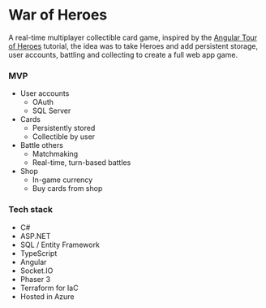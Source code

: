 # War of Heroes

A real-time multiplayer collectible card game, inspired by the [Angular Tour of Heroes](https://angular.io/tutorial) tutorial, the idea was to take Heroes and add persistent storage, user accounts, battling and collecting to create a full web app game.

### MVP

- User accounts
   - OAuth
   - SQL Server
- Cards
   - Persistently stored
   - Collectible by user
- Battle others
   - Matchmaking
   - Real-time, turn-based battles
- Shop
   - In-game currency
   - Buy cards from shop 

### Tech stack

- C#
- ASP.NET
- SQL / Entity Framework
- TypeScript
- Angular
- Socket.IO
- Phaser 3
- Terraform for IaC
- Hosted in Azure
